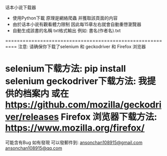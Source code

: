 话本小说下载器 
- 使用Python下載 原理是網絡爬蟲 并獲取該頁面的内容
-  由於话本小说有觀看體力限制 因此每15章左右就會自動重啓瀏覽器
-  自動生成該書的名稱 txt格式輸出 例如: 書名(作者名).txt

==========================================================
注意: 请确保你下载了selenium 和 geckodriver 和 Firefox 浏览器

selenium下载方法: pip install selenium
geckodriver下载方法: 我提供的档案内 或在
https://github.com/mozilla/geckodriver/releases 
Firefox 浏览器下载方法: https://www.mozilla.org/firefox/
=========================================================


可能含有Bug 如有發現 可以發郵件到: ansonchan108915@gmail.com
                                 ansonchan108915@qq.com
